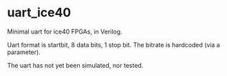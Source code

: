 # uart_ice40
Minimal uart for ice40 FPGAs, in Verilog.

Uart format is startbit, 8 data bits, 1 stop bit. The bitrate is hardcoded (via a parameter).

The uart has not yet been simulated, nor tested.
